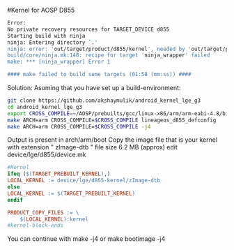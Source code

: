 #Kernel for AOSP D855
```sh
Error:
No private recovery resources for TARGET_DEVICE d855
Starting build with ninja
ninja: Entering directory `.'
ninja: error: 'out/target/product/d855/kernel', needed by 'out/target/product/d855/boot.img', missing and no known rule to make it
build/core/ninja.mk:148: recipe for target 'ninja_wrapper' failed
make: *** [ninja_wrapper] Error 1

#### make failed to build some targets (01:58 (mm:ss)) ####
```
Solution: Asuming that you have set up a build-environment:
```sh
git clone https://github.com/akshaymulik/android_kernel_lge_g3
cd android_kernel_lge_g3
export CROSS_COMPILE=~/AOSP/prebuilts/gcc/linux-x86/arm/arm-eabi-4.8/bin/arm-eabi-
make ARCH=arm CROSS_COMPILE=$CROSS_COMPILE lineageos_d855_defconfig
make ARCH=arm CROSS_COMPILE=$CROSS_COMPILE -j4
```
Output is present in arch/arm/boot
Copy the image file that is your kernel with extension " zImage-dtb " file size 6.2 MB (approx)
edit device/lge/d855/device.mk
```mk
#Kernel
ifeq ($(TARGET_PREBUILT_KERNEL),)
LOCAL_KERNEL := device/lge/d855-kernel/zImage-dtb
else
LOCAL_KERNEL := $(TARGET_PREBUILT_KERNEL)
endif

PRODUCT_COPY_FILES := \
    $(LOCAL_KERNEL):kernel
#kernel-block-ends
```
You can continue with make -j4 or make bootimage -j4
